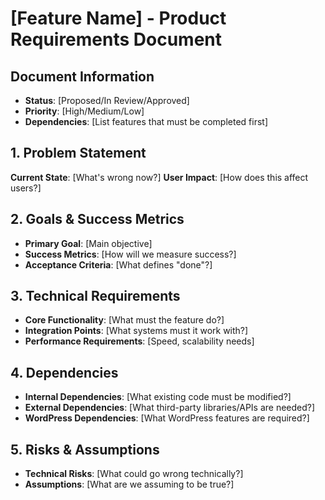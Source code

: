 # [Feature Name] - Product Requirements Document

## Document Information

- **Status**: [Proposed/In Review/Approved]
- **Priority**: [High/Medium/Low]
- **Dependencies**: [List features that must be completed first]

## 1. Problem Statement

**Current State**: [What's wrong now?]
**User Impact**: [How does this affect users?]

## 2. Goals & Success Metrics

- **Primary Goal**: [Main objective]
- **Success Metrics**: [How will we measure success?]
- **Acceptance Criteria**: [What defines "done"?]

## 3. Technical Requirements

- **Core Functionality**: [What must the feature do?]
- **Integration Points**: [What systems must it work with?]
- **Performance Requirements**: [Speed, scalability needs]

## 4. Dependencies

- **Internal Dependencies**: [What existing code must be modified?]
- **External Dependencies**: [What third-party libraries/APIs are needed?]
- **WordPress Dependencies**: [What WordPress features are required?]

## 5. Risks & Assumptions

- **Technical Risks**: [What could go wrong technically?]
- **Assumptions**: [What are we assuming to be true?]
